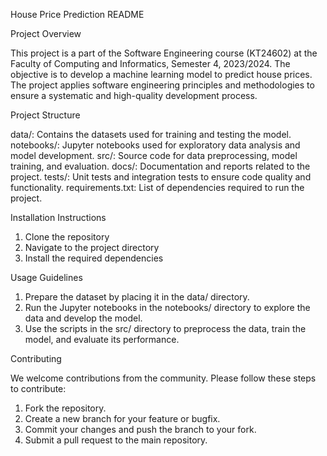 House Price Prediction README 

Project Overview 

This project is a part of the Software Engineering course (KT24602) at the Faculty of Computing and Informatics, Semester 4, 2023/2024. The objective is to develop a machine learning model to predict house prices. The project applies software engineering principles and methodologies to ensure a systematic and high-quality development process.

Project Structure 

data/: Contains the datasets used for training and testing the model.
notebooks/: Jupyter notebooks used for exploratory data analysis and model development.
src/: Source code for data preprocessing, model training, and evaluation.
docs/: Documentation and reports related to the project.
tests/: Unit tests and integration tests to ensure code quality and functionality.
requirements.txt: List of dependencies required to run the project.

Installation Instructions

1. Clone the repository 
2. Navigate to the project directory
3. Install the required dependencies 

Usage Guidelines 

1. Prepare the dataset by placing it in the data/ directory.
2. Run the Jupyter notebooks in the notebooks/ directory to explore the data and develop the model.
3. Use the scripts in the src/ directory to preprocess the data, train the model, and evaluate its performance.

Contributing

We welcome contributions from the community. Please follow these steps to contribute:
1. Fork the repository.
2. Create a new branch for your feature or bugfix.
3. Commit your changes and push the branch to your fork.
4. Submit a pull request to the main repository.
